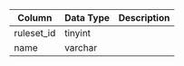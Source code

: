 | Column     | Data Type | Description |
| ---------- | --------- | ----------- |
| ruleset_id | tinyint   |             |
| name       | varchar   |             |
